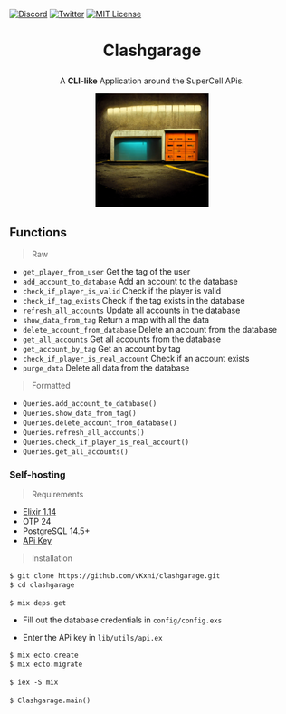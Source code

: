 [![Discord](https://img.shields.io/discord/823720615965622323.svg?style=for-the-badge)](https://discord.gg/UDNcTrBagN)
[![Twitter](https://img.shields.io/badge/Twitter-1DA1F2?style=for-the-badge&logo=twitter&logoColor=white)](https://twitter.com/vkxni)
[![MIT License](https://img.shields.io/badge/license-MIT-blue.svg?style=for-the-badge)](https://github.com/alelievr/Mixture/blob/master/LICENSE)

# <p align="center">Clashgarage

<p align="center">A <strong>CLI-like</strong> Application around the SuperCell APis.</p>

<p align="center">
<img src="clashgarage.png?width=690&height=590"  alt="clashgarage" width="200" height="200"/></a>
<p>

## Functions

> Raw
- `get_player_from_user` Get the tag of the user
- `add_account_to_database` Add an account to the database
- `check_if_player_is_valid` Check if the player is valid
- `check_if_tag_exists` Check if the tag exists in the database
- `refresh_all_accounts` Update all accounts in the database
- `show_data_from_tag` Return a map with all the data 
- `delete_account_from_database` Delete an account from the database
- `get_all_accounts` Get all accounts from the database
- `get_account_by_tag` Get an account by tag
- `check_if_player_is_real_account` Check if an account exists
- `purge_data` Delete all data from the database

> Formatted
- `Queries.add_account_to_database()`
- `Queries.show_data_from_tag()`
- `Queries.delete_account_from_database()`
- `Queries.refresh_all_accounts()`
- `Queries.check_if_player_is_real_account()`
- `Queries.get_all_accounts()`

### Self-hosting

> Requirements
- [Elixir 1.14](https://elixir-lang.org/)
- OTP 24
- PostgreSQL 14.5+
- [APi Key](https://developer.clashofclans.com/#/)


> Installation
```
$ git clone https://github.com/vKxni/clashgarage.git
$ cd clashgarage

$ mix deps.get
```
- Fill out the database credentials in `config/config.exs`

- Enter the APi key in `lib/utils/api.ex`
``` 
$ mix ecto.create
$ mix ecto.migrate

$ iex -S mix

$ Clashgarage.main()
``` 

